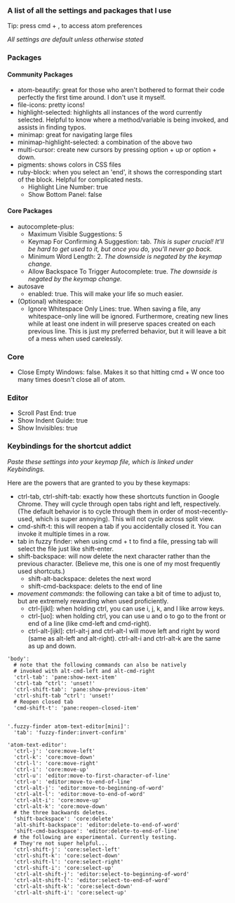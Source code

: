 ### A list of all the settings and packages that I use

Tip: press cmd + , to access atom preferences

*All settings are default unless otherwise stated*
  
### Packages
#### Community Packages
* atom-beautify: great for those who aren't bothered to format their code perfectly the first time around. I don't use it myself.
* file-icons: pretty icons!
* highlight-selected: highlights all instances of the word currently selected. Helpful to know where a method/variable is being invoked, and assists in finding typos.
* minimap: great for navigating large files
* minimap-highlight-selected: a combination of the above two
* multi-cursor: create new cursors by pressing option + up or option + down.
* pigments: shows colors in CSS files
* ruby-block: when you select an 'end', it shows the corresponding start of the block. Helpful for complicated nests.
  * Highlight Line Number: true
  * Show Bottom Panel: false

#### Core Packages
* autocomplete-plus:
  * Maximum Visible Suggestions: 5
  * Keymap For Confirming A Suggestion: tab.  *This is super crucial! It'll be hard to get used to it, but once you do, you'll never go back.*
  * Minimum Word Length: 2.  *The downside is negated by the keymap change.*
  * Allow Backspace To Trigger Autocomplete: true.  *The downside is negated by the keymap change.*
* autosave
  * enabled: true. This will make your life so much easier.
* (Optional) whitespace:
  * Ignore Whitespace Only Lines: true. When saving a file, any whitespace-only line will be ignored. Furthermore, creating new lines while at least one indent in will preserve spaces created on each previous line. This is just my preferred behavior, but it will leave a bit of a mess when used carelessly.

### Core
* Close Empty Windows: false. Makes it so that hitting cmd + W once too many times doesn't close all of atom.

### Editor
* Scroll Past End: true
* Show Indent Guide: true
* Show Invisibles: true

### Keybindings for the shortcut addict
*Paste these settings into your keymap file, which is linked under Keybindings.*

Here are the powers that are granted to you by these keymaps:
* ctrl-tab, ctrl-shift-tab: exactly how these shortcuts function in Google Chrome. They will cycle through open tabs right and left, respectively. (The default behavior is to cycle through them in order of most-recently-used, which is super annoying). This will not cycle across split view.
* cmd-shift-t: this will reopen a tab if you accidentally closed it. You can invoke it multiple times in a row.
* tab in fuzzy finder: when using cmd + t to find a file, pressing tab will select the file just like shift-enter.
* shift-backspace: will now delete the next character rather than the previous character. (Believe me, this one is one of my most frequently used shortcuts.)
  * shift-alt-backspace: deletes the next word
  * shift-cmd-backspace: delets to the end of line
* *movement commands*: the following can take a bit of time to adjust to, but are extremely rewarding when used proficiently.
  * ctrl-[ijkl]: when holding ctrl, you can use i, j, k, and l like arrow keys.
  * ctrl-[uo]: when holding ctrl, you can use u and o to go to the front or end of a line (like cmd-left and cmd-right).
  * ctrl-alt-[ijkl]: ctrl-alt-j and ctrl-alt-l will move left and right by word (same as alt-left and alt-right). ctrl-alt-i and ctrl-alt-k are the same as up and down.

```
'body':
  # note that the following commands can also be natively
  # invoked with alt-cmd-left and alt-cmd-right
  'ctrl-tab': 'pane:show-next-item'
  'ctrl-tab ^ctrl': 'unset!'
  'ctrl-shift-tab': 'pane:show-previous-item'
  'ctrl-shift-tab ^ctrl': 'unset!'
  # Reopen closed tab
  'cmd-shift-t': 'pane:reopen-closed-item'


'.fuzzy-finder atom-text-editor[mini]':
  'tab': 'fuzzy-finder:invert-confirm'
  
'atom-text-editor':
  'ctrl-j': 'core:move-left'
  'ctrl-k': 'core:move-down'
  'ctrl-l': 'core:move-right'
  'ctrl-i': 'core:move-up'
  'ctrl-u': 'editor:move-to-first-character-of-line'
  'ctrl-o': 'editor:move-to-end-of-line'
  'ctrl-alt-j': 'editor:move-to-beginning-of-word'
  'ctrl-alt-l': 'editor:move-to-end-of-word'
  'ctrl-alt-i': 'core:move-up'
  'ctrl-alt-k': 'core:move-down'
  # the three backwards deletes.
  'shift-backspace': 'core:delete'
  'alt-shift-backspace': 'editor:delete-to-end-of-word'
  'shift-cmd-backspace': 'editor:delete-to-end-of-line'
  # the following are experimental. Currently testing.
  # They're not super helpful...
  'ctrl-shift-j': 'core:select-left'
  'ctrl-shift-k': 'core:select-down'
  'ctrl-shift-l': 'core:select-right'
  'ctrl-shift-i': 'core:select-up'
  'ctrl-alt-shift-j': 'editor:select-to-beginning-of-word'
  'ctrl-alt-shift-l': 'editor:select-to-end-of-word'
  'ctrl-alt-shift-k': 'core:select-down'
  'ctrl-alt-shift-i': 'core:select-up'

```
